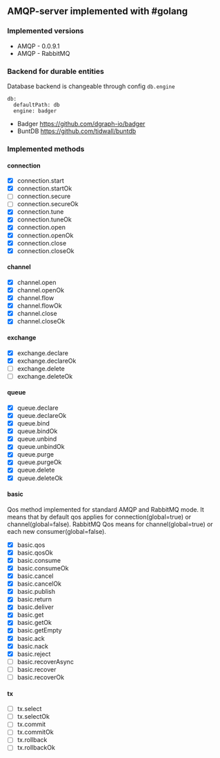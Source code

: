 ## AMQP-server implemented with #golang

### Implemented versions 
- AMQP - 0.0.9.1
- AMQP - RabbitMQ

### Backend for durable entities
Database backend is changeable through config `db.engine` 
```
db:
  defaultPath: db
  engine: badger
```
- Badger https://github.com/dgraph-io/badger
- BuntDB https://github.com/tidwall/buntdb

### Implemented methods
 
#### connection 

- [x] connection.start
- [x] connection.startOk 
- [ ] connection.secure
- [ ] connection.secureOk 
- [x] connection.tune
- [x] connection.tuneOk 
- [x] connection.open
- [x] connection.openOk 
- [x] connection.close
- [x] connection.closeOk 

#### channel

- [x] channel.open
- [x] channel.openOk
- [x] channel.flow
- [x] channel.flowOk
- [x] channel.close
- [x] channel.closeOk

#### exchange

- [x] exchange.declare
- [x] exchange.declareOk
- [ ] exchange.delete
- [ ] exchange.deleteOk

#### queue

- [x] queue.declare
- [x] queue.declareOk
- [x] queue.bind
- [x] queue.bindOk
- [x] queue.unbind
- [x] queue.unbindOk
- [x] queue.purge
- [x] queue.purgeOk
- [x] queue.delete
- [x] queue.deleteOk

#### basic

Qos method implemented for standard AMQP and RabbitMQ mode. It means that by default qos applies for connection(global=true) or channel(global=false). 
RabbitMQ Qos means for channel(global=true) or each new consumer(global=false).

- [x] basic.qos
- [x] basic.qosOk
- [x] basic.consume
- [x] basic.consumeOk
- [x] basic.cancel
- [x] basic.cancelOk
- [x] basic.publish
- [x] basic.return
- [x] basic.deliver
- [x] basic.get
- [x] basic.getOk
- [x] basic.getEmpty 
- [x] basic.ack
- [x] basic.nack
- [x] basic.reject
- [ ] basic.recoverAsync
- [ ] basic.recover
- [ ] basic.recoverOk 
 
#### tx

- [ ] tx.select
- [ ] tx.selectOk
- [ ] tx.commit
- [ ] tx.commitOk
- [ ] tx.rollback
- [ ] tx.rollbackOk
